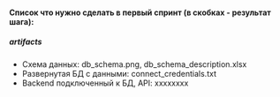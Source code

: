 #### Список что нужно сделать в первый спринт (в скобках - результат шага):

##### artifacts

* Схема данных: db_schema.png, db_schema_description.xlsx
* Развернутая БД с данными: connect_credentials.txt
* Backend подключенный к БД, API: xxxxxxxx
